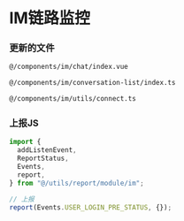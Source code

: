 # IM链路监控

### 更新的文件

```bash
@/components/im/chat/index.vue

@/components/im/conversation-list/index.ts

@/components/im/utils/connect.ts
```

### 上报JS

```js
import {
  addListenEvent,
  ReportStatus,
  Events,
  report,
} from "@/utils/report/module/im";

// 上报
report(Events.USER_LOGIN_PRE_STATUS, {});
```
